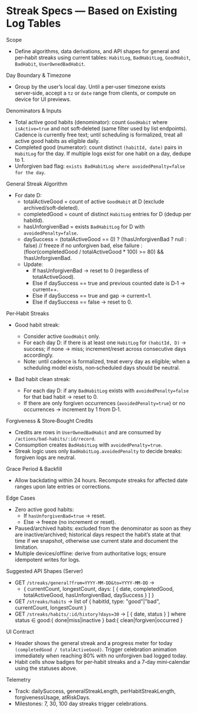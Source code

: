 # Streak Specs — Based on Existing Log Tables

Scope

- Define algorithms, data derivations, and API shapes for general and per‑habit streaks using current tables: `HabitLog`, `BadHabitLog`, `GoodHabit`, `BadHabit`, `UserOwnedBadHabit`.

Day Boundary & Timezone

- Group by the user’s local day. Until a per‑user timezone exists server‑side, accept a `tz` or `date` range from clients, or compute on device for UI previews.

Denominators & Inputs

- Total active good habits (denominator): count `GoodHabit` where `isActive=true` and not soft‑deleted (same filter used by list endpoints). Cadence is currently free text; until scheduling is formalized, treat all active good habits as eligible daily.
- Completed good (numerator): count distinct `(habitId, date)` pairs in `HabitLog` for the day. If multiple logs exist for one habit on a day, dedupe to 1.
- Unforgiven bad flag: `exists BadHabitLog where avoidedPenalty=false for the day`.

General Streak Algorithm

- For date D:
  - totalActiveGood = count of active `GoodHabit` at D (exclude archived/soft‑deleted).
  - completedGood = count of distinct `HabitLog` entries for D (dedup per habitId).
  - hasUnforgivenBad = exists `BadHabitLog` for D with `avoidedPenalty=false`.
  - daySuccess = (totalActiveGood == 0)
      ? (!hasUnforgivenBad ? null : false) // freeze if no unforgiven bad, else failure
      : (floor(completedGood / totalActiveGood * 100) >= 80) && !hasUnforgivenBad.
  - Update:
    - If hasUnforgivenBad → reset to 0 (regardless of totalActiveGood).
    - Else if daySuccess == true and previous counted date is D‑1 → current++.
    - Else if daySuccess == true and gap → current=1.
    - Else if daySuccess == false → reset to 0.

Per‑Habit Streaks

- Good habit streak:
  - Consider active `GoodHabit` only.
  - For each day D: if there is at least one `HabitLog` for `(habitId, D)` → success; if none → miss; increment/reset across consecutive days accordingly.
  - Note: until cadence is formalized, treat every day as eligible; when a scheduling model exists, non‑scheduled days should be neutral.

- Bad habit clean streak:
  - For each day D: if any `BadHabitLog` exists with `avoidedPenalty=false` for that bad habit → reset to 0.
  - If there are only forgiven occurrences (`avoidedPenalty=true`) or no occurrences → increment by 1 from D‑1.

Forgiveness & Store‑Bought Credits

- Credits are rows in `UserOwnedBadHabit` and are consumed by `/actions/bad-habits/:id/record`.
- Consumption creates `BadHabitLog` with `avoidedPenalty=true`.
- Streak logic uses only `BadHabitLog.avoidedPenalty` to decide breaks: forgiven logs are neutral.

Grace Period & Backfill

- Allow backdating within 24 hours. Recompute streaks for affected date ranges upon late entries or corrections.

Edge Cases

- Zero active good habits:
  - If `hasUnforgivenBad=true` → reset.
  - Else → freeze (no increment or reset).
- Paused/archived habits: excluded from the denominator as soon as they are inactive/archived; historical days respect the habit’s state at that time if we snapshot, otherwise use current state and document the limitation.
- Multiple devices/offline: derive from authoritative logs; ensure idempotent writes for logs.

Suggested API Shapes (Server)

- GET `/streaks/general?from=YYYY-MM-DD&to=YYYY-MM-DD` →
  - { currentCount, longestCount, days: [ { date, completedGood, totalActiveGood, hasUnforgivenBad, daySuccess } ] }
- GET `/streaks/habits` → list of { habitId, type: "good"|"bad", currentCount, longestCount }
- GET `/streaks/habits/:id/history?days=30` → [ { date, status } ] where status ∈ good:{ done|miss|inactive } bad:{ clean|forgiven|occurred }

UI Contract

- Header shows the general streak and a progress meter for today `(completedGood / totalActiveGood)`. Trigger celebration animation immediately when reaching 80% with no unforgiven bad logged today.
- Habit cells show badges for per‑habit streaks and a 7‑day mini‑calendar using the statuses above.

Telemetry

- Track: dailySuccess, generalStreakLength, perHabitStreakLength, forgivenessUsage, atRiskDays.
- Milestones: 7, 30, 100 day streaks trigger celebrations.

